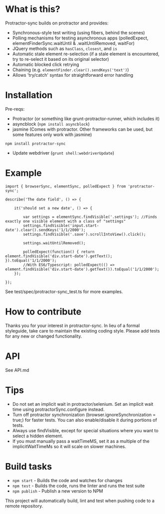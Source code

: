 # What is this?

Protractor-sync builds on protractor and provides:

* Synchronous-style test writing (using fibers, behind the scenes)
* Polling mechanisms for testing asynchronous apps (polledExpect, elementFinderSync.waitUntil & .waitUntilRemoved, waitFor)
* JQuery methods such as `hasClass`, `closest`, and `is`
* Automatic stale element re-selection (if a stale element is encountered, try to re-select it based on its original selector)
* Automatic blocked click retrying
* Chaining (e.g. `elementFinder.clear().sendKeys('text')`)
* Allows 'try/catch' syntax for straightforward error handling

# Installation

Pre-reqs:

* Protractor (or something like grunt-protractor-runner, which includes it)
* asyncblock (`npm install asyncblock`)
* jasmine (Comes with protractor. Other frameworks can be used, but some features only work with jasmine)

`npm install protractor-sync`
* Update webdriver (`grunt shell:webdriverUpdate`)

# Example

```
import { browserSync, elementSync, polledExpect } from 'protractor-sync';

describe('The date field', () => {

    it('should set a new date', () => {

        var settings = elementSync.findVisible('.settings'); //Finds exactly one visible element with a class of "settings"
        settings.findVisible('input.start-date').clear().sendKeys('1/1/2000');
        settings.findVisible('.save').scrollIntoView().click();
    
        settings.waitUntilRemoved();
        
        polledExpect(function() { return element.findVisible('div.start-date').getText(); }).toEqual('1/1/2000');
        //With ES6/Typescript: polledExpect(() => element.findVisible('div.start-date').getText()).toEqual('1/1/2000');
    });

});
```

See test/spec/protractor-sync_test.ts for more examples.

# How to contribute
 
Thanks you for your interest in protractor-sync.  In lieu of a formal styleguide, take care to maintain the existing coding style. Please add tests for any new or changed functionality. 

# API

See API.md

# Tips

* Do not set an implicit wait in protractor/selenium. Set an implicit wait time using protractorSync.configure instead.
* Turn off protractor synchronization (browser.ignoreSynchronization = true;) for faster tests. You can also enable/disable it during portions of tests.
* Always use findVisible, except for special situations where you want to select a hidden element.
* If you must manually pass a waitTimeMS, set it as a multiple of the implicitWaitTimeMs so it will scale on slower machines.

# Build tasks

* `npm start` - Builds the code and watches for changes
* `npm test` - Builds the code, runs the linter and runs the test suite
* `npm publish` - Publish a new version to NPM

This project will automatically build, lint and test when pushing code to a remote repository.
